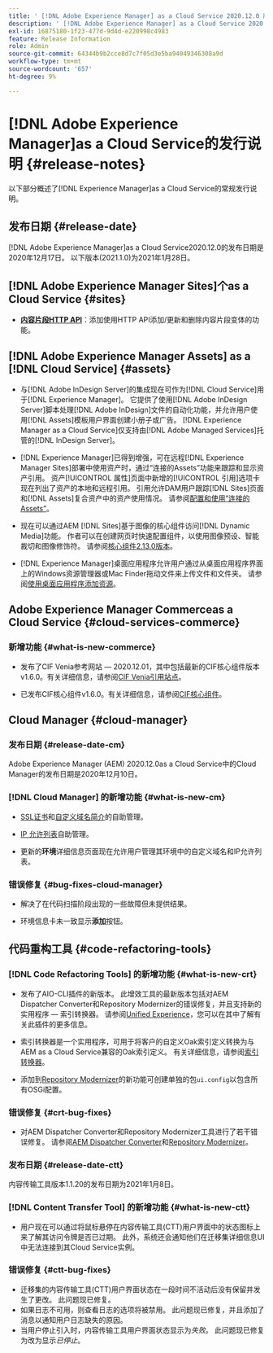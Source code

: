 ```yaml
---
title: ' [!DNL Adobe Experience Manager] as a Cloud Service 2020.12.0 版的发行说明。'
description: ' [!DNL Adobe Experience Manager] as a Cloud Service 2020.12.0 版的发行说明。'
exl-id: 16875180-1f23-477d-9d4d-e220998c4983
feature: Release Information
role: Admin
source-git-commit: 64344b9b2cce8d7c7f05d3e5ba94049346308a9d
workflow-type: tm+mt
source-wordcount: '657'
ht-degree: 9%

---
```


# [!DNL Adobe Experience Manager]as a Cloud Service的发行说明 {#release-notes}

以下部分概述了[!DNL Experience Manager]as a Cloud Service的常规发行说明。

## 发布日期 {#release-date}

[!DNL Adobe Experience Manager]as a Cloud Service2020.12.0的发布日期是2020年12月17日。
以下版本(2021.1.0)为2021年1月28日。

## [!DNL Adobe Experience Manager Sites]个as a Cloud Service {#sites}

* **[内容片段HTTP API](/help/assets/content-fragments/assets-api-content-fragments.md)**：添加使用HTTP API添加/更新和删除内容片段变体的功能。

## [!DNL Adobe Experience Manager Assets] as a [!DNL Cloud Service] {#assets}

* 与[!DNL Adobe InDesign Server]的集成现在可作为[!DNL Cloud Service]用于[!DNL Experience Manager]。 它提供了使用[!DNL Adobe InDesign Server]脚本处理[!DNL Adobe InDesign]文件的自动化功能，并允许用户使用[!DNL Assets]模板用户界面创建小册子或广告。 [!DNL Experience Manager as a Cloud Service]仅支持由[!DNL Adobe Managed Services]托管的[!DNL InDesign Server]。<!-- TBD: Add link to article. -->

* [!DNL Experience Manager]已得到增强，可在远程[!DNL Experience Manager Sites]部署中使用资产时，通过“连接的Assets”功能来跟踪和显示资产引用。 资产[!UICONTROL 属性]页面中新增的[!UICONTROL 引用]选项卡现在列出了资产的本地和远程引用。 引用允许DAM用户跟踪[!DNL Sites]页面和[!DNL Assets]复合资产中的资产使用情况。 请参阅[配置和使用“连接的Assets”](/help/assets/use-assets-across-connected-assets-instances.md)。

* 现在可以通过AEM [!DNL Sites]基于图像的核心组件访问[!DNL Dynamic Media]功能。 作者可以在创建网页时快速配置组件，以使用图像预设、智能裁切和图像修饰符。 请参阅[核心组件2.13.0版本](https://github.com/adobe/aem-core-wcm-components/releases/tag/core.wcm.components.reactor-2.13.0)。

* [!DNL Experience Manager]桌面应用程序允许用户通过从桌面应用程序界面上的Windows资源管理器或Mac Finder拖动文件来上传文件和文件夹。 请参阅[使用桌面应用程序添加资源](https://experienceleague.adobe.com/en/docs/experience-manager-desktop-app/using/using#upload-and-add-new-assets-to-aem)。

## Adobe Experience Manager Commerceas a Cloud Service {#cloud-services-commerce}

### 新增功能 {#what-is-new-commerce}

* 发布了CIF Venia参考网站 — 2020.12.01，其中包括最新的CIF核心组件版本v1.6.0。有关详细信息，请参阅[CIF Venia引用站点](https://github.com/adobe/aem-cif-guides-venia/releases/tag/venia-2020.12.01)。

* 已发布CIF核心组件v1.6.0。有关详细信息，请参阅[CIF核心组件](https://github.com/adobe/aem-core-cif-components/releases/tag/core-cif-components-reactor-1.6.0)。

## Cloud Manager {#cloud-manager}

### 发布日期 {#release-date-cm}

Adobe Experience Manager (AEM) 2020.12.0as a Cloud Service中的Cloud Manager的发布日期是2020年12月10日。

### [!DNL Cloud Manager] 的新增功能 {#what-is-new-cm}

* [SSL证书](/help/implementing/cloud-manager/managing-ssl-certifications/introduction-to-ssl-certificates.md)和[自定义域名简介](/help/implementing/cloud-manager/custom-domain-names/introduction.md)的自助管理。

* [IP 允许列表](/help/implementing/cloud-manager/ip-allow-lists/introduction.md)自助管理。

* 更新的&#x200B;**环境**&#x200B;详细信息页面现在允许用户管理其环境中的自定义域名和IP允许列表。

### 错误修复 {#bug-fixes-cloud-manager}

* 解决了在代码扫描阶段出现的一些故障但未提供结果。

* 环境信息卡未一致显示&#x200B;**添加**&#x200B;按钮。

## 代码重构工具 {#code-refactoring-tools}

### [!DNL Code Refactoring Tools] 的新增功能 {#what-is-new-crt}

* 发布了AIO-CLI插件的新版本。 此增效工具的最新版本包括对AEM Dispatcher Converter和Repository Modernizer的错误修复，并且支持新的实用程序 — 索引转换器。 请参阅[Unified Experience](https://experienceleague.adobe.com/en/docs/experience-manager-cloud-service/content/migration-journey/refactoring-tools/unified-experience#benefits)，您可以在其中了解有关此插件的更多信息。

* 索引转换器是一个实用程序，可用于将客户的自定义Oak索引定义转换为与AEM as a Cloud Service兼容的Oak索引定义。 有关详细信息，请参阅[索引转换器](https://github.com/adobe/aem-cloud-service-source-migration/tree/master/packages/index-converter)。

* 添加到[Repository Modernizer](https://github.com/adobe/aem-cloud-service-source-migration/tree/master/packages/repository-modernizer)的新功能可创建单独的包`ui.config`以包含所有OSGi配置。

### 错误修复 {#crt-bug-fixes}

* 对AEM Dispatcher Converter和Repository Modernizer工具进行了若干错误修复。 请参阅[AEM Dispatcher Converter](https://github.com/adobe/aem-cloud-service-source-migration/tree/master/packages/dispatcher-converter)和[Repository Modernizer](https://github.com/adobe/aem-cloud-service-source-migration/tree/master/packages/repository-modernizer)。

### 发布日期 {#release-date-ctt}

内容传输工具版本1.1.20的发布日期为2021年1月8日。

### [!DNL Content Transfer Tool] 的新增功能 {#what-is-new-ctt}

* 用户现在可以通过将鼠标悬停在内容传输工具(CTT)用户界面中的状态图标上来了解其访问令牌是否已过期。 此外，系统还会通知他们在迁移集详细信息UI中无法连接到其Cloud Service实例。

### 错误修复 {#ctt-bug-fixes}

* 迁移集的内容传输工具(CTT)用户界面状态在一段时间不活动后没有保留并发生了更改。 此问题现已修复。
* 如果日志不可用，则查看日志的选项将被禁用。 此问题现已修复，并且添加了消息以通知用户日志缺失的原因。
* 当用户停止引入时，内容传输工具用户界面状态显示为&#x200B;*失败*。 此问题现已修复为改为显示&#x200B;*已停止*。
